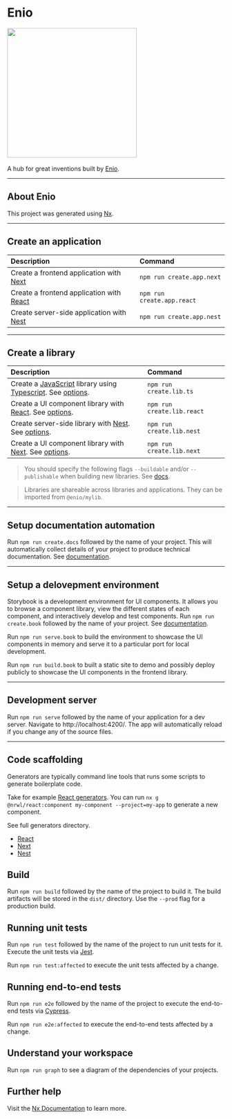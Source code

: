 

# Enio

<p style="align: center">
  <img src="https://github.com/enio-ireland/enio/blob/develop/images/enio.png?raw=true" width="300">
  <br />
  <br />
  A hub for great inventions built by <a href="https://github.com/enio-ireland">Enio</a>.
</p>

---

## About Enio

This project was generated using [Nx](https://nx.dev).

---

## Create an application

| Description | Command |
| :-- | :-- |
| Create a frontend application with [Next](https://nextjs.org) | `npm run create.app.next` |
| Create a frontend application with [React](https://reactjs.org) | `npm run create.app.react` |
| Create server-side application with [Nest](https://nestjs.com/)  | `npm run create.app.nest` |

---

## Create a library

| Description | Command |
| :-- | :-- |
| Create a [JavaScript](https://developer.mozilla.org/en-US/docs/Web/JavaScript) library using [Typescript](https://www.typescriptlang.org/). See [options](). | `npm run create.lib.ts` |
| Create a UI component library with [React](https://reactjs.org). See [options]().  | `npm run create.lib.react` |
| Create server-side library with [Nest](https://nestjs.com/).  See [options]().  | `npm run create.lib.nest` |
| Create a UI component library with [Next](https://nextjs.org). See [options]().  | `npm run create.lib.next` |

> You should specify the following flags `--buildable` and/or `--publishable` when building new libraries. See [docs](https://nx.dev/more-concepts/buildable-and-publishable-libraries).

> Libraries are shareable across libraries and applications. They can be imported from `@enio/mylib`.

---

## Setup documentation automation

Run `npm run create.docs` followed by the name of your project. This will automatically collect details of your project
to produce technical documentation. See [documentation](https://www.npmjs.com/package/@twittwer/compodoc).

---

## Setup a delovepment environment

Storybook is a development environment for UI components. It allows you to browse a component library, view the different states of each component, and interactively develop and test components. Run `npm run create.book`  followed by the name of your project. See [documentation](https://nx.dev/packages/storybook).

Run `npm run serve.book` to build the environment to showcase the UI components in memory and serve it to a particular port for local development.

Run `npm run build.book` to built a static site to demo and possibly deploy publicly to showcase the UI components in the frontend library.

---

## Development server

Run `npm run serve` followed by the name of your application for a dev server. Navigate to http://localhost:4200/. The app will automatically reload if you change any of the source files.

---

## Code scaffolding

Generators are typically command line tools that runs some scripts to generate boilerplate code.

Take for example [React generators](https://nx.dev/packages/react#generators). You can run `nx g @nrwl/react:component my-component --project=my-app` to generate a new component.

See full generators directory.

+ [React](https://nx.dev/packages/react#generators)
+ [Next](https://nx.dev/packages/next#generators)
+ [Nest](https://nx.dev/packages/nest#generators)

## Build

Run `npm run build` followed by the name of the project to build it. The build artifacts will be stored in the `dist/` directory. Use the `--prod` flag for a production build.

## Running unit tests

Run `npm run test` followed by the name of the project to run unit tests for it. Execute the unit tests via [Jest](https://jestjs.io).

Run `npm run test:affected` to execute the unit tests affected by a change.

## Running end-to-end tests

Run `npm run e2e` followed by the name of the project to execute the end-to-end tests via [Cypress](https://www.cypress.io).

Run `npm run e2e:affected` to execute the end-to-end tests affected by a change.

## Understand your workspace

Run `npm run graph` to see a diagram of the dependencies of your projects.

## Further help

Visit the [Nx Documentation](https://nx.dev) to learn more.
